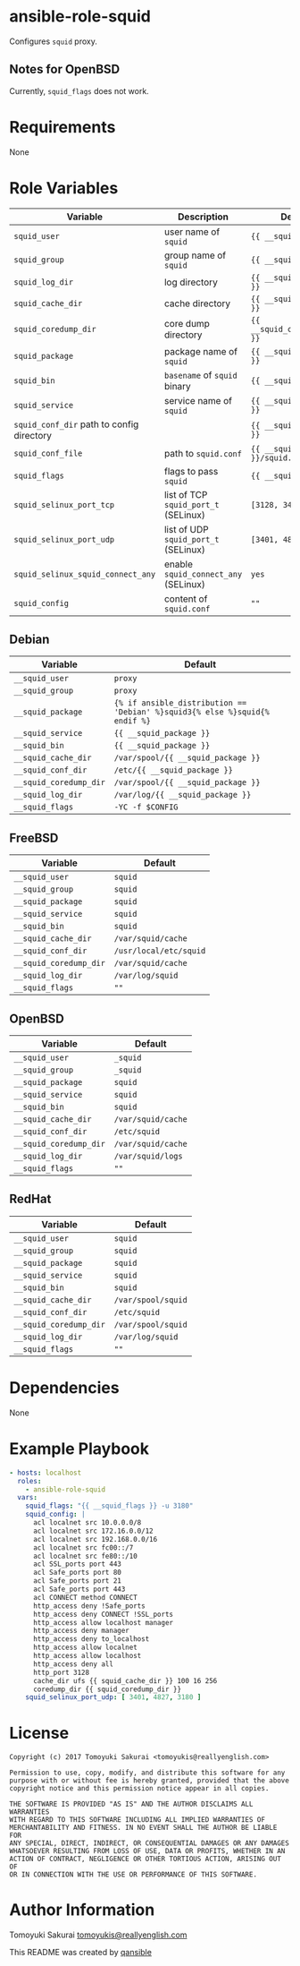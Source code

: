 # ansible-role-squid

Configures  `squid` proxy.

## Notes for OpenBSD

Currently, `squid_flags` does not work.

# Requirements

None

# Role Variables

| Variable | Description | Default |
|----------|-------------|---------|
| `squid_user` | user name of `squid` | `{{ __squid_user }}` |
| `squid_group` | group name of `squid` | `{{ __squid_group }}` |
| `squid_log_dir` | log directory | `{{ __squid_log_dir }}` |
| `squid_cache_dir` | cache directory | `{{ __squid_cache_dir }}` |
| `squid_coredump_dir` | core dump directory | `{{ __squid_coredump_dir }}` |
| `squid_package` | package name of `squid` | `{{ __squid_package }}` |
| `squid_bin` | `basename` of `squid` binary | `{{ __squid_bin }}` |
| `squid_service` | service name of `squid` | `{{ __squid_service }}` |
| `squid_conf_dir` path to config directory | | `{{ __squid_conf_dir }}` |
| `squid_conf_file` | path to `squid.conf` | `{{ __squid_conf_dir }}/squid.conf` |
| `squid_flags` | flags to pass `squid` | `{{ __squid_flags }}` |
| `squid_selinux_port_tcp` | list of TCP `squid_port_t` (SELinux) | `[3128, 3401, 4827]` |
| `squid_selinux_port_udp` | list of UDP `squid_port_t` (SELinux) | `[3401, 4827]` |
| `squid_selinux_squid_connect_any` | enable `squid_connect_any` (SELinux) | `yes` |
| `squid_config` | content of `squid.conf` | `""` |


## Debian

| Variable | Default |
|----------|---------|
| `__squid_user` | `proxy` |
| `__squid_group` | `proxy` |
| `__squid_package` | `{% if ansible_distribution == 'Debian' %}squid3{% else %}squid{% endif %}` |
| `__squid_service` | `{{ __squid_package }}` |
| `__squid_bin` | `{{ __squid_package }}` |
| `__squid_cache_dir` | `/var/spool/{{ __squid_package }}` |
| `__squid_conf_dir` | `/etc/{{ __squid_package }}` |
| `__squid_coredump_dir` | `/var/spool/{{ __squid_package }}` |
| `__squid_log_dir` | `/var/log/{{ __squid_package }}` |
| `__squid_flags` | `-YC -f $CONFIG` |

## FreeBSD

| Variable | Default |
|----------|---------|
| `__squid_user` | `squid` |
| `__squid_group` | `squid` |
| `__squid_package` | `squid` |
| `__squid_service` | `squid` |
| `__squid_bin` | `squid` |
| `__squid_cache_dir` | `/var/squid/cache` |
| `__squid_conf_dir` | `/usr/local/etc/squid` |
| `__squid_coredump_dir` | `/var/squid/cache` |
| `__squid_log_dir` | `/var/log/squid` |
| `__squid_flags` | `""` |

## OpenBSD

| Variable | Default |
|----------|---------|
| `__squid_user` | `_squid` |
| `__squid_group` | `_squid` |
| `__squid_package` | `squid` |
| `__squid_service` | `squid` |
| `__squid_bin` | `squid` |
| `__squid_cache_dir` | `/var/squid/cache` |
| `__squid_conf_dir` | `/etc/squid` |
| `__squid_coredump_dir` | `/var/squid/cache` |
| `__squid_log_dir` | `/var/squid/logs` |
| `__squid_flags` | `""` |

## RedHat

| Variable | Default |
|----------|---------|
| `__squid_user` | `squid` |
| `__squid_group` | `squid` |
| `__squid_package` | `squid` |
| `__squid_service` | `squid` |
| `__squid_bin` | `squid` |
| `__squid_cache_dir` | `/var/spool/squid` |
| `__squid_conf_dir` | `/etc/squid` |
| `__squid_coredump_dir` | `/var/spool/squid` |
| `__squid_log_dir` | `/var/log/squid` |
| `__squid_flags` | `""` |

# Dependencies

None

# Example Playbook

```yaml
- hosts: localhost
  roles:
    - ansible-role-squid
  vars:
    squid_flags: "{{ __squid_flags }} -u 3180"
    squid_config: |
      acl localnet src 10.0.0.0/8
      acl localnet src 172.16.0.0/12
      acl localnet src 192.168.0.0/16
      acl localnet src fc00::/7
      acl localnet src fe80::/10
      acl SSL_ports port 443
      acl Safe_ports port 80
      acl Safe_ports port 21
      acl Safe_ports port 443
      acl CONNECT method CONNECT
      http_access deny !Safe_ports
      http_access deny CONNECT !SSL_ports
      http_access allow localhost manager
      http_access deny manager
      http_access deny to_localhost
      http_access allow localnet
      http_access allow localhost
      http_access deny all
      http_port 3128
      cache_dir ufs {{ squid_cache_dir }} 100 16 256
      coredump_dir {{ squid_coredump_dir }}
    squid_selinux_port_udp: [ 3401, 4827, 3180 ]
```

# License

```
Copyright (c) 2017 Tomoyuki Sakurai <tomoyukis@reallyenglish.com>

Permission to use, copy, modify, and distribute this software for any
purpose with or without fee is hereby granted, provided that the above
copyright notice and this permission notice appear in all copies.

THE SOFTWARE IS PROVIDED "AS IS" AND THE AUTHOR DISCLAIMS ALL WARRANTIES
WITH REGARD TO THIS SOFTWARE INCLUDING ALL IMPLIED WARRANTIES OF
MERCHANTABILITY AND FITNESS. IN NO EVENT SHALL THE AUTHOR BE LIABLE FOR
ANY SPECIAL, DIRECT, INDIRECT, OR CONSEQUENTIAL DAMAGES OR ANY DAMAGES
WHATSOEVER RESULTING FROM LOSS OF USE, DATA OR PROFITS, WHETHER IN AN
ACTION OF CONTRACT, NEGLIGENCE OR OTHER TORTIOUS ACTION, ARISING OUT OF
OR IN CONNECTION WITH THE USE OR PERFORMANCE OF THIS SOFTWARE.
```

# Author Information

Tomoyuki Sakurai <tomoyukis@reallyenglish.com>

This README was created by [qansible](https://github.com/trombik/qansible)
